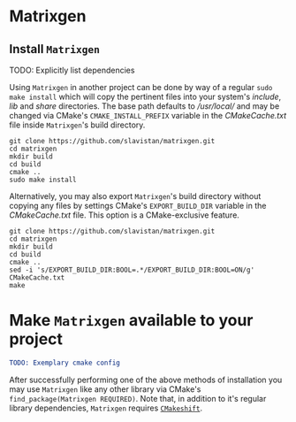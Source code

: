 # Matrixgen

## Install `Matrixgen`

TODO: Explicitly list dependencies

Using `Matrixgen` in another project can be done by way of a regular `sudo make install` which will copy the pertinent files into your system's *include*, *lib* and *share* directories. The base path defaults to */usr/local/* and may be changed via CMake's `CMAKE_INSTALL_PREFIX` variable in the *CMakeCache.txt* file inside `Matrixgen`'s build directory.

```shell
git clone https://github.com/slavistan/matrixgen.git
cd matrixgen
mkdir build
cd build
cmake ..
sudo make install
```

Alternatively, you may also export `Matrixgen`'s build directory without copying any files by settings CMake's `EXPORT_BUILD_DIR` variable in the *CMakeCache.txt* file. This option is a CMake-exclusive feature.

```shell
git clone https://github.com/slavistan/matrixgen.git
cd matrixgen
mkdir build
cd build
cmake ..
sed -i 's/EXPORT_BUILD_DIR:BOOL=.*/EXPORT_BUILD_DIR:BOOL=ON/g' CMakeCache.txt
make
```

# Make `Matrixgen` available to your project

```cmake
TODO: Exemplary cmake config
```
After successfully performing one of the above methods of installation you may use `Matrixgen` like any other library via CMake's `find_package(Matrixgen REQUIRED)`. Note that, in addition to it's regular library dependencies, `Matrixgen` requires [`CMakeshift`][cmakeshift-url].

[cmakeshift-url]: https://github.com/mbeutel/CMakeshift

